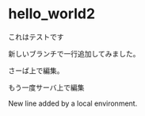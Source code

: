 # hello_world2

これはテストです

新しいブランチで一行追加してみました。

さーば上で編集。

もう一度サーバ上で編集

 New line added by a local environment.
